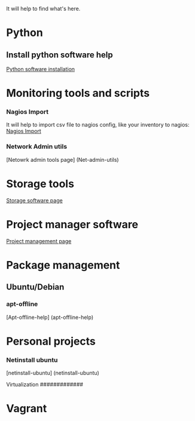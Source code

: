 It will help to find what's here.
# Python
## Install python software help
[Python software installation](Instalar-python-software-con-pip)

# Monitoring tools and scripts

### Nagios Import
It will help to import csv file to nagios config, like your inventory to nagios: 
[Nagios Import](nagios-import)

### Network Admin utils
[Netowrk admin tools page] (Net-admin-utils)

# Storage tools
[Storage software page](Storage-software)

# Project manager software
[Project management page](Project-manager-software)

# Package management

## Ubuntu/Debian
### apt-offline
[Apt-offline-help] (apt-offline-help)

# Personal projects
### Netinstall ubuntu
[netinstall-ubuntu] (netinstall-ubuntu)

Virtualization
############# 

Vagrant
====== 
